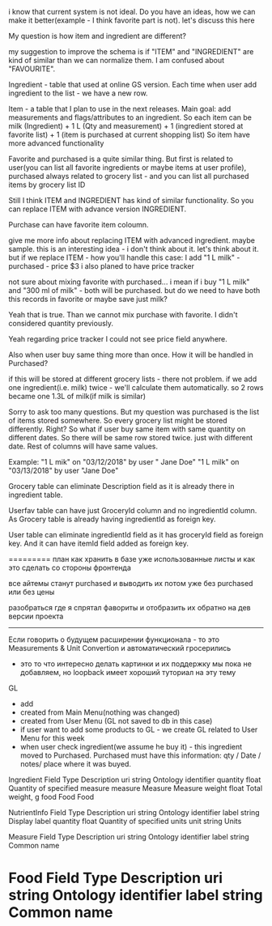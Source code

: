 i know that current system is not ideal. Do you have an ideas, how we can make it better(example - I think favorite part is not). let's discuss this here


My question is how item and ingredient are different?


 my suggestion to improve the schema is if "ITEM" and "INGREDIENT" are kind of similar than we can normalize them. I am confused about "FAVOURITE".


 Ingredient - table that used at online GS version. Each time when user add ingredient to the list - we have a new row.

Item - a table that I plan to use in the next releases. Main goal: add measurements and flags/attributes to an ingredient. So each item can be milk (Ingredient) + 1 L (Qty and measurement) + 1 (ingredient stored at favorite list) + 1 (item is purchased at current shopping list)
So item have more advanced functionality

Favorite and purchased is a quite similar thing. But first is related to user(you can list all favorite ingredients or maybe items at user profile), purchased always related to grocery list - and you can list all purchased items by grocery list ID


Still I think ITEM and INGREDIENT has kind of similar functionality. So you can replace ITEM with advance version INGREDIENT.



Purchase can have favorite item coloumn.




give me more info about replacing ITEM with advanced ingredient. maybe
sample. this is an interesting idea - i don't think about it. let's think
about it. but if we replace ITEM - how you'll handle this case:
I add "1 L milk" - purchased - price $3
i also planed to have price tracker

not sure about mixing favorite with purchased... i mean if i buy "1 L
milk" and "300 ml of milk" - both will be purchased. but do we need to have
both this records in favorite or maybe save just milk?

Yeah that is true. Than we cannot mix purchase with favorite. I didn't considered quantity previously.


Yeah regarding price tracker I could not see price field anywhere.

Also when user buy same thing more than once. How it will be handled in Purchased?



if this will be stored at different grocery lists - there not problem. if
we add one ingredient(i.e. milk) twice - we'll calculate them
automatically. so 2 rows became one 1.3L of milk(if milk is similar)



Sorry to ask too many questions. But my question was purchased is the list of items stored somewhere. So every grocery list might be stored differently. Right? So what if user buy same item with same quantity on different dates. So there will be same row stored twice. just with different date. Rest of columns will have same values.

Example: "1 L mik" on "03/12/2018" by user " Jane Doe"
"1 L milk" on "03/13/2018" by user "Jane Doe"


Grocery table can eliminate Description field as it is already there in ingredient table.

Userfav table can have just GroceryId column and no ingredientId column. As Grocery table is already having ingredientId as foreign key.

User table can eliminate ingredientId field as it has groceryId field as foreign key. And it can have itemId field added as foreign key.



=========
план как хранить в базе уже использованные листы и как это сделать со стороны фронтенда

все айтемы станут purchased и выводить их потом уже без purchased или без цены

разобраться где я спрятал фавориты и отобразить их обратно на дев версии проекта

------

Если говорить о будущем расширении функционала - 
то это Measurements & Unit Convertion и автоматический гросерились 
- это то что интересно делать картинки и их поддержку мы пока не добавляем,
 но loopback имеет хороший туториал на эту тему





 
 GL
 * add
 * created from Main Menu(nothing was changed)
 * created from User Menu (GL not saved to db in this case)
 * if user want to add some products to GL - we create GL related to User Menu for this week
 * when user check ingredient(we assume he buy it) - this ingredient moved to Purchased. Purchased must have this information: qty / Date / notes/ place where it was buyed.



 
 Ingredient
 Field	Type	Description
 uri	string	Ontology identifier
 quantity	float	Quantity of specified measure
 measure	Measure	Measure
 weight	float	Total weight, g
 food	Food	Food

 NutrientInfo
 Field	Type	Description
 uri	string	Ontology identifier
 label	string	Display label
 quantity	float	Quantity of specified units
 unit	string	Units

 Measure
 Field	Type	Description
 uri	string	Ontology identifier
 label	string	Common name

 Food
 Field	Type	Description
 uri	string	Ontology identifier
 label	string	Common name
 ====
 
